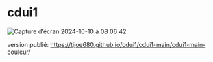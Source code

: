 # cdui1

![Capture d’écran 2024-10-10 à 08 06 42](https://github.com/user-attachments/assets/03b3d0ac-c3ee-4a0a-8b57-34b29105810c)


version publié: https://tijoe680.github.io/cdui1/cdui1-main/cdui1-main-couleur/

